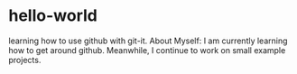 # hello-world
learning how to use github with git-it.
About Myself:
I am currently learning how to get around github.
Meanwhile, I continue to work on small example projects.
